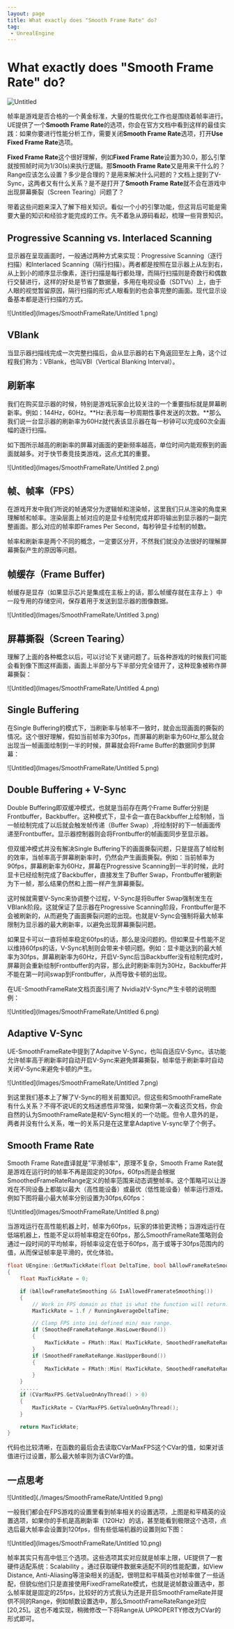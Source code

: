 ```yaml
---
layout: page
title: What exactly does "Smooth Frame Rate" do?
tag: 
 - UnrealEngine
---
```


#  What exactly does "Smooth Frame Rate" do?

![Untitled](Images/SmoothFrameRate/Untitled-165401016356219.png)

帧率是游戏是否合格的一个黄金标准，大量的性能优化工作也是围绕着帧率进行。UE提供了一个**Smooth Frame Rate**的选项，你会在官方文档中看到这样的最佳实践：如果你要进行性能分析工作，需要关闭**Smooth Frame Rate**选项，打开**Use Fixed Frame Rate**选项。

**Fixed Frame Rate**这个很好理解，例如**Fixed Frame Rate**设置为30.0，那么引擎就按照帧时间为1/30(s)来执行逻辑。那**Smooth Frame Rate**又是用来干什么的？Range应该怎么设置？多少是合理的？是用来解决什么问题的？文档上提到了V-Sync，这两者又有什么关系？是不是打开了**Smooth Frame Rate**就不会在游戏中出现屏幕撕裂（Screen Tearing）问题了？

带着这些问题来深入了解下相关知识。看似一个小的引擎功能，但这背后可能是需要大量的知识和经验才能完成的工作。先不着急从源码看起，梳理一些背景知识。

## Progressive Scanning vs. Interlaced Scanning

显示器在呈现画面时，一般通过两种方式来实现：Progressive Scanning（逐行扫描）和Interlaced Scanning（隔行扫描）。两者都是按照在显示器上从左到右，从上到小的顺序显示像素，逐行扫描是每行都处理，而隔行扫描则是奇数行和偶数行交替进行，这样的好处是节省了数据量，多用在电视设备（SDTVs）上，由于人眼的视觉暂留原因，隔行扫描的形式人眼看到的也会事完整的画面。现代显示设备基本都是逐行扫描的方式。

![Untitled](Images/SmoothFrameRate/Untitled 1.png)

## VBlank

当显示器扫描线完成一次完整扫描后，会从显示器的右下角返回至左上角，这个过程我们称为：VBlank，也叫VBI（Vertical Blanking Interval）。

## 刷新率

我们在购买显示器的时候，特别是游戏玩家会比较关注的一个重要指标就是屏幕刷新率。例如：144Hz，60Hz。**Hz:表示每一秒周期性事件发送的次数。**那么我们说一台显示器的刷新率为60Hz就代表该显示器在每一秒钟可以完成60次全画幅的逐行扫描。

如下图所示越高的刷新率的屏幕对画面的更新频率越高，单位时间内能观察到的画面就越多。对于快节奏竞技类游戏，这点尤其的重要。

![Untitled](Images/SmoothFrameRate/Untitled 2.png)

## 帧、帧率（FPS）

在游戏开发中我们所说的帧通常分为逻辑帧和渲染帧，这里我们只从渲染的角度来理解帧和帧率。渲染层面上帧对应的是显卡绘制完成并即将输出到显示器的一副完整画面。那么对应的帧率即Frames Per Second，每秒钟显卡绘制的帧数。

帧率和刷新率是两个不同的概念，一定要区分开，不然我们就没办法很好的理解屏幕撕裂产生的原因等问题。

## 帧缓存（Frame Buffer)

帧缓存是显存（如果显示芯片是集成在主板上的话，那么帧缓存就在主存上 ）中一段专用的存储空间，保存着用于发送到显示器的图像数据。

![Untitled](Images/SmoothFrameRate/Untitled 3.png)

## 屏幕撕裂（Screen Tearing）

理解了上面的各种概念以后，可以讨论下关键问题了。玩各种游戏的时候我们可能会看到像下图这样画面，画面上半部分与下半部分完全错开了，这种现象被称作屏幕撕裂：

![Untitled](Images/SmoothFrameRate/Untitled 4.png)

## Single Buffering

在Single Buffering的模式下，当刷新率与帧率不一致时，就会出现画面的撕裂的情况。这个很好理解，假如当前帧率为30fps，而屏幕的刷新率为60Hz,那么就会出现当一帧画面绘制到一半的时候，屏幕就会将Frame Buffer的数据同步到屏幕：

![Untitled](Images/SmoothFrameRate/Untitled 5.png)

## Double Buffering + V-Sync

Double Buffering即双缓冲模式，也就是当前存在两个Frame Buffer分别是Frontbuffer，Backbuffer。这种模式下，显卡会一直在Backbuffer上绘制帧，当一帧绘制完成了以后就会触发帧传递（Buffer Swap）,将绘制好的下一帧画面传递至Frontbuffer。显示器控制器则会将Frontbuffer的帧画面同步至显示器。

但双缓冲模式并没有解决Single Buffering下的画面撕裂问题，只是提高了帧绘制的效率，当帧率高于屏幕刷新率时，仍然会产生画面撕裂。例如：当前帧率为90fps，屏幕刷新率为60Hz，屏幕在Progressive Scanning到一半的时候，此时显卡已经绘制完成了Backbuffer，直接发生了Buffer Swap，Frontbuffer被刷新为下一帧，那么结果仍然和上图一样产生屏幕撕裂。

这时候就需要V-Sync来协调整个过程，V-Sync是将Buffer Swap强制发生在VBlank阶段。这就保证了显示器在Progressive Scanning阶段，Frontbuffer是不会被刷新的，从而避免了画面撕裂问题的出现。也就是V-Sync会强制将最大帧率限制为显示器的最大刷新率，以避免出现屏幕撕裂问题。

如果显卡可以一直将帧率稳定60fps的话，那么是没问题的。但如果显卡性能不足以维持60fps的话，V-Sync机制则会带来卡顿问题。例如：显卡能达到的最大帧率为30fps，屏幕刷新率为60Hz，开启V-Sync后当Backbuffer没有绘制完成时，屏幕则会重新绘制Frontbuffer的内容，那么此时刷新率则为30Hz，Backbuffer并不能在第一时间swap到Frontbuffer，从而导致卡顿的出现。

在UE-SmoothFrameRate文档页面引用了 Nvidia对V-Sync产生卡顿的说明图例：

![Untitled](Images/SmoothFrameRate/Untitled 6.png)

## Adaptive V-Sync

UE-SmoothFrameRate中提到了Adapitve V-Sync，也叫自适应V-Sync。该功能允许帧率高于刷新率时自动开启V-Sync来避免屏幕撕裂，帧率低于刷新率时自动关闭V-Sync来避免卡顿的产生。

![Untitled](Images/SmoothFrameRate/Untitled 7.png)

到这里我们基本上了解了V-Sync的相关前置知识。但这些和SmoothFrameRate有什么关系？不得不说UE的文档迷惑性非常强，如果你第一次看这页文档，你会自然的认为SmoothFrameRate是和V-Sync相关的一个功能。但令人意外的是，两者并没有什么关系，唯一的关系只是在这里拿Adaptive V-sync举了个例子。

## Smooth Frame Rate

Smooth Frame Rate直译就是”平滑帧率“，原理不复杂，Smooth Frame Rate就是游戏在运行时的帧率不再是固定的30fps，60fps而是会根据SmoothedFrameRateRange定义的帧率范围来动态调整帧率。这个策略可以让游戏在不同设备上都能以最大（高性能设备）或最优（低性能设备）帧率运行游戏。例如下图将最小最大帧率分别设置为30fps,60fps：

![Untitled](Images/SmoothFrameRate/Untitled 8.png)

当游戏运行在高性能机器上时，帧率为60fps，玩家的体验更流畅；当游戏运行在低端机器上，性能不足以将帧率稳定在60fps，那么SmoothFrameRate策略则会通过一段时间的平均帧率，将帧率设定在低于60fps，高于或等于30fps范围内的值，从而保证帧率是平滑的，优化体验。

```cpp
float UEngine::GetMaxTickRate(float DeltaTime, bool bAllowFrameRateSmoothing) const
{
	float MaxTickRate = 0;

	if (bAllowFrameRateSmoothing && IsAllowedFramerateSmoothing())
	{
		// Work in FPS domain as that is what the function will return.
		MaxTickRate = 1.f / RunningAverageDeltaTime;

		// Clamp FPS into ini defined min/ max range.
		if (SmoothedFrameRateRange.HasLowerBound())
		{
			MaxTickRate = FMath::Max( MaxTickRate, SmoothedFrameRateRange.GetLowerBoundValue() );
		}
		if (SmoothedFrameRateRange.HasUpperBound())
		{
			MaxTickRate = FMath::Min( MaxTickRate, SmoothedFrameRateRange.GetUpperBoundValue() );
		}
	}
	......
	if (CVarMaxFPS.GetValueOnAnyThread() > 0)
	{
		MaxTickRate = CVarMaxFPS.GetValueOnAnyThread();
	}

	return MaxTickRate;
}
```

代码也比较清晰，在函数的最后会去读取CVarMaxFPS这个CVar的值，如果对该值进行过设置，那么最大帧率则为该CVar的值。

## 一点思考

![Untitled](./Images/SmoothFrameRate/Untitled 9.png)

一般我们都会在FPS游戏的设置里看到帧率相关的设置选项，上图是和平精英的设置选项，如果你的手机是高刷新率（120Hz）的话，甚至能看到极限这个选项，点选后最大帧率会设置到120fps，但有些低端机器的设置则如下图：

![Untitled](Images/SmoothFrameRate/Untitled 10.png)

帧率其实只有高中低三个选项。这些选项其实对应就是帧率上限，UE提供了一套硬件适配系统：Scalability 。通过获取硬件数据来适配不同的性能配置，如View Distance, Anti-Aliasing等渲染相关的适配，很明显和平精英也对帧率做了一些适配，但貌似他们只是直接使用FixedFrameRate模式，也就是说帧数设置选中，那么帧率就是固定的25fps，比较好的方式我认为还是开启SmoothFrameRate并提供不同的Range，例如帧数设置选中，那么SmoothFrameRateRange对应[20,25]。这也不难实现，稍微修改一下将Range从 UPROPERTY修改为CVar的形式即可。